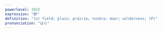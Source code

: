 ```yaml
---
powerlevel: 1922
expression: "原"
definition: "(n) field; plain; prairie; tundra; moor; wilderness; (P)"
pronunciation: "はら"
---
```

